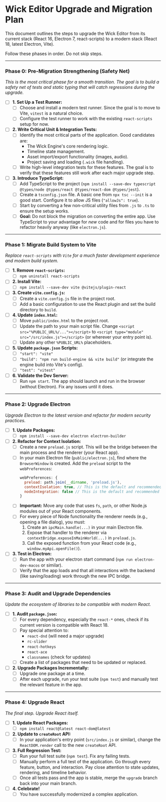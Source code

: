 # Wick Editor Upgrade and Migration Plan

This document outlines the steps to upgrade the Wick Editor from its current stack (React 16, Electron 7, react-scripts) to a modern stack (React 18, latest Electron, Vite).

Follow these phases in order. Do not skip steps.

---

### Phase 0: Pre-Migration Strengthening (Safety Net)

*This is the most critical phase for a smooth transition. The goal is to build a safety net of tests and static typing that will catch regressions during the upgrade.*

- [ ] **1. Set Up a Test Runner:**
    - [ ] Choose and install a modern test runner. Since the goal is to move to Vite, `vitest` is a natural choice.
    - [ ] Configure the test runner to work with the existing `react-scripts` setup for now.

- [ ] **2. Write Critical Unit & Integration Tests:**
    - [ ] Identify the most critical parts of the application. Good candidates are:
        - The Wick Engine's core rendering logic.
        - Timeline state management.
        - Asset import/export functionality (images, audio).
        - Project saving and loading (`.wick` file handling).
    - [ ] Write high-level integration tests for these features. The goal is to verify that these features still work after each major upgrade step.

- [ ] **3. Introduce TypeScript:**
    - [ ] Add TypeScript to the project (`npm install --save-dev typescript @types/node @types/react @types/react-dom @types/jest`).
    - [ ] Create a `tsconfig.json` file. A basic one from `npx tsc --init` is a good start. Configure it to allow JS files (`"allowJs": true`).
    - [ ] Start by converting a few non-critical utility files from `.js` to `.ts` to ensure the setup works.
    - [ ] **Goal:** Do not block the migration on converting the entire app. Use TypeScript to your advantage for *new* code and for files you have to refactor heavily anyway (like `electron.js`).

---

### Phase 1: Migrate Build System to Vite

*Replace `react-scripts` with `Vite` for a much faster development experience and modern build system.*

- [ ] **1. Remove `react-scripts`:**
    - [ ] `npm uninstall react-scripts`

- [ ] **2. Install Vite:**
    - [ ] `npm install --save-dev vite @vitejs/plugin-react`

- [ ] **3. Create `vite.config.js`:**
    - [ ] Create a `vite.config.js` file in the project root.
    - [ ] Add a basic configuration to use the React plugin and set the build directory to `build`.

- [ ] **4. Update `index.html`:**
    - [ ] Move `public/index.html` to the project root.
    - [ ] Update the path to your main script file. Change `<script src="%PUBLIC_URL%/..."></script>` to `<script type="module" src="/src/index.js"></script>` (or wherever your entry point is).
    - [ ] Update any other `%PUBLIC_URL%` placeholders.

- [ ] **5. Update `package.json` Scripts:**
    - [ ] `"start": "vite"`
    - [ ] `"build": "npm run build-engine && vite build"` (or integrate the engine build into Vite's config).
    - [ ] `"test": "vitest"`

- [ ] **6. Validate the Dev Server:**
    - [ ] Run `npm start`. The app should launch and run in the browser (without Electron). Fix any issues until it does.

---

### Phase 2: Upgrade Electron

*Upgrade Electron to the latest version and refactor for modern security practices.*

- [ ] **1. Update Packages:**
    - [ ] `npm install --save-dev electron electron-builder`

- [ ] **2. Refactor for Context Isolation:**
    - [ ] Create a new `preload.js` script. This will be the bridge between the main process and the renderer (your React app).
    - [ ] In your main Electron file (`public/electron.js`), find where the `BrowserWindow` is created. Add the `preload` script to the `webPreferences`:
      ```javascript
      webPreferences: {
        preload: path.join(__dirname, 'preload.js'),
        contextIsolation: true, // This is the default and recommended
        nodeIntegration: false // This is the default and recommended
      }
      ```
    - [ ] **Important:** Move any code that uses `fs`, `path`, or other Node.js modules out of your React components.
    - [ ] For every piece of Node functionality the renderer needs (e.g., opening a file dialog), you must:
        1.  Create an `ipcMain.handle(...)` in your main Electron file.
        2.  Expose that handler to the renderer via `contextBridge.exposeInMainWorld(...)` in `preload.js`.
        3.  Call the exposed function from your React code (e.g., `window.myApi.openFile()`).

- [ ] **3. Test in Electron:**
    - [ ] Run the app with your electron start command (`npm run electron-dev-macos` or similar).
    - [ ] Verify that the app loads and that all interactions with the backend (like saving/loading) work through the new IPC bridge.

---

### Phase 3: Audit and Upgrade Dependencies

*Update the ecosystem of libraries to be compatible with modern React.*

- [ ] **1. Audit `package.json`:**
    - [ ] For every dependency, especially the `react-*` ones, check if its current version is compatible with React 18.
    - [ ] Pay special attention to:
        - `react-dnd` (will need a major upgrade)
        - `rc-slider`
        - `react-hotkeys`
        - `react-ace`
        - `classnames` (check for updates)
    - [ ] Create a list of packages that need to be updated or replaced.

- [ ] **2. Upgrade Packages Incrementally:**
    - [ ] Upgrade one package at a time.
    - [ ] After each upgrade, run your test suite (`npm test`) and manually test the relevant feature in the app.

---

### Phase 4: Upgrade React

*The final step. Upgrade React itself.*

- [ ] **1. Update React Packages:**
    - [ ] `npm install react@latest react-dom@latest`

- [ ] **2. Update to `createRoot` API:**
    - [ ] In your application's entry point (`src/index.js` or similar), change the `ReactDOM.render` call to the new `createRoot` API.

- [ ] **3. Full Regression Test:**
    - [ ] Run your full test suite (`npm test`). Fix any failing tests.
    - [ ] Manually perform a full test of the application. Go through every feature, button, and interaction. Pay close attention to state updates, rendering, and timeline behavior.
    - [ ] Once all tests pass and the app is stable, merge the `upgrade` branch back into your main branch.

- [ ] **4. Celebrate!**
    - [ ] You have successfully modernized a complex application. 
